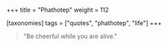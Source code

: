 +++
title = "Phathotep"
weight = 112

[taxonomies]
tags = ["quotes", "phathotep", "life"]
+++

> "Be cheerful while you are alive."

